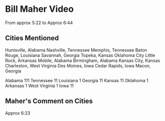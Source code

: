 # Bill Maher Video

From approx 5:22 to Approx 6:44

## Cities Mentioned

Huntsville, Alabama
Nashville, Tennessee
Memphis, Tennessee
Baton Rouge, Louisiana
Savannah, Georgia
Topeka, Kansas
Oklahoma City
Little Rock, Arkansas
Mobile, Alabama
Birmingham, Alabama
Kansas City, Kansas
Charleston, West Virginia
Des Moines, Iowa
Cedar Rapids, Iowa
Macon, Georgia

Alabama		111
Tennessee	11
Louisiana	1
Georgia		11
Kansas		11
Oklahoma	1
Arkansas	1
West Virginia	1
Iowa		11

## Maher's Comment on Cities
Approx 6:23



